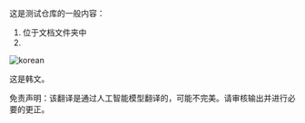 这是测试仓库的一般内容：
1. 位于文档文件夹中
2. 

![korean](./translated_images/korean.d07fb6d9c66ed304c83ca947a00db31331d0321abb9d15a28504b004635a01c3.zh.png) 

这是韩文。


免责声明：该翻译是通过人工智能模型翻译的，可能不完美。请审核输出并进行必要的更正。